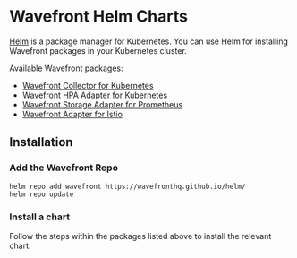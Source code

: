 # Wavefront Helm Charts

[Helm](https://helm.sh/) is a package manager for Kubernetes. You can use Helm for installing Wavefront packages in your Kubernetes cluster.

Available Wavefront packages:
- [Wavefront Collector for Kubernetes](./wavefront/)
- [Wavefront HPA Adapter for Kubernetes](./wavefront-hpa-adapter/)
- [Wavefront Storage Adapter for Prometheus](./prometheus-storage-adapter/)
- [Wavefront Adapter for Istio](./wavefront-adapter-for-istio/)

## Installation

### Add the Wavefront Repo
```
helm repo add wavefront https://wavefronthq.github.io/helm/
helm repo update
```
### Install a chart
Follow the steps within the packages listed above to install the relevant chart.
